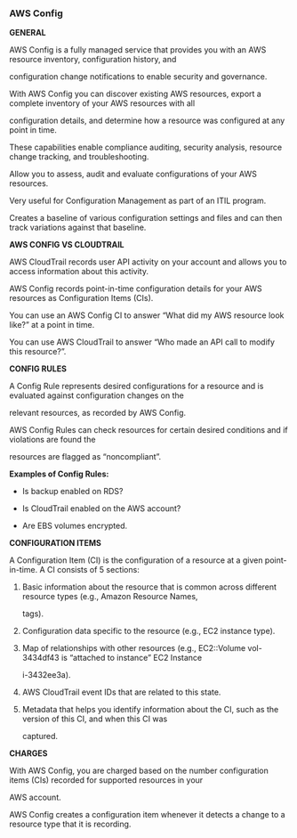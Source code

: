 ### AWS Config


**GENERAL**


AWS Config is a fully managed service that provides you with an AWS resource inventory, configuration history, and

configuration change notifications to enable security and governance.


With AWS Config you can discover existing AWS resources, export a complete inventory of your AWS resources with all

configuration details, and determine how a resource was configured at any point in time.


These capabilities enable compliance auditing, security analysis, resource change tracking, and troubleshooting.


Allow you to assess, audit and evaluate configurations of your AWS resources.


Very useful for Configuration Management as part of an ITIL program.


Creates a baseline of various configuration settings and files and can then track variations against that baseline.


**AWS CONFIG VS CLOUDTRAIL**


AWS CloudTrail records user API activity on your account and allows you to access information about this activity.


AWS Config records point-in-time configuration details for your AWS resources as Configuration Items (CIs).


You can use an AWS Config CI to answer “What did my AWS resource look like?” at a point in time.


You can use AWS CloudTrail to answer “Who made an API call to modify this resource?”.


**CONFIG RULES**


A Config Rule represents desired configurations for a resource and is evaluated against configuration changes on the

relevant resources, as recorded by AWS Config.


AWS Config Rules can check resources for certain desired conditions and if violations are found the


resources are flagged as “noncompliant”.


**Examples of Config Rules:**


- Is backup enabled on RDS?

- Is CloudTrail enabled on the AWS account?

- Are EBS volumes encrypted.


**CONFIGURATION ITEMS**


A Configuration Item (CI) is the configuration of a resource at a given point-in-time. A CI consists of 5 sections:


1. Basic information about the resource that is common across different resource types (e.g., Amazon Resource Names,

   tags).

2. Configuration data specific to the resource (e.g., EC2 instance type).

3. Map of relationships with other resources (e.g., EC2::Volume vol-3434df43 is “attached to instance” EC2 Instance

   i-3432ee3a).

4. AWS CloudTrail event IDs that are related to this state.

5. Metadata that helps you identify information about the CI, such as the version of this CI, and when this CI was

   captured.


**CHARGES**


With AWS Config, you are charged based on the number configuration items (CIs) recorded for supported resources in your

AWS account.


AWS Config creates a configuration item whenever it detects a change to a resource type that it is recording.

